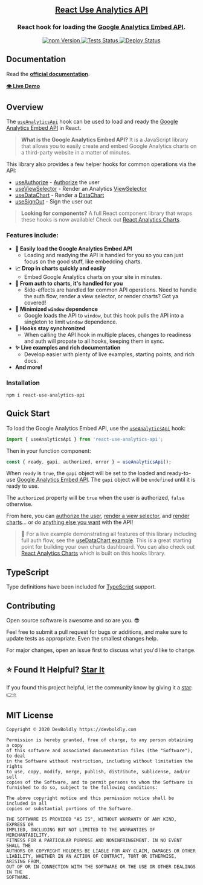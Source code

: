 <h2 align="center">
  <a href="https://github.com/devboldly/react-use-analytics-api">React Use Analytics API</a>
</h2>
<h3 align="center">
  React hook for loading the <a href="https://ga-dev-tools.appspot.com/embed-api/">Google Analytics Embed API</a>.
</h3>
<p align="center">
  <a href="https://badge.fury.io/js/react-use-analytics-api">
    <img src="https://badge.fury.io/js/react-use-analytics-api.svg" alt="npm Version"/>
  </a>
  <a href="https://github.com/devboldly/react-use-analytics-api/actions">
    <img src="https://github.com/devboldly/react-use-analytics-api/workflows/Tests/badge.svg" alt="Tests Status"/>
  </a>
  <a href="https://github.com/devboldly/react-use-analytics-api/actions">
    <img src="https://github.com/devboldly/react-use-analytics-api/workflows/Deploy/badge.svg" alt="Deploy Status"/>
  </a>
</p>

## Documentation

Read the **[official documentation](https://devboldly.github.io/react-use-analytics-api/)**.

**[👁️ Live Demo](https://devboldly.github.io/react-use-analytics-api/useDataChart#example)**

## Overview

The [`useAnalyticsApi`](https://devboldly.github.io/react-use-analytics-api/useAnalyticsApi) hook can be used to load and ready the [Google Analytics Embed API](https://ga-dev-tools.appspot.com/embed-api/) in React.

> **What is the Google Analytics Embed API?** It is a JavaScript library that allows you to easily create and embed Google Analytics charts on a third-party website in a matter of minutes.

This library also provides a few helper hooks for common operations via the API:

- [useAuthorize](https://devboldly.github.io/react-use-analytics-api/useAuthorize) - [Authorize](https://developers.google.com/analytics/devguides/reporting/embed/v1/component-reference#auth) the user
- [useViewSelector](https://devboldly.github.io/react-use-analytics-api/useViewSelector) - Render an Analytics [ViewSelector](https://developers.google.com/analytics/devguides/reporting/embed/v1/component-reference#viewselector)
- [useDataChart](https://devboldly.github.io/react-use-analytics-api/useDataChart) - Render a [DataChart](https://developers.google.com/analytics/devguides/reporting/embed/v1/component-reference#datachart)
- [useSignOut](https://devboldly.github.io/react-use-analytics-api/useSignOut) - Sign the user out

> **Looking for components?** A full React component library that wraps these hooks is now available! Check out [React Analytics Charts](https://devboldly.github.io/react-analytics-charts/).

### Features include:

- **🚀 Easily load the Google Analytics Embed API**
  - Loading and readying the API is handled for you so you can just focus on the good stuff, like embedding charts.
- **📈 Drop in charts quickly and easily**
  - Embed Google Analytics charts on your site in minutes.
- **💁 From auth to charts, it's handled for you**
  - Side-effects are handled for common API operations. Need to handle the auth flow, render a view selector, or render charts? Got ya covered!
- **🧼 Minimized `window` dependence**
  - Google loads the API to `window`, but this hook pulls the API into a singleton to limit `window` dependence.
- **🤝 Hooks stay synchronized**
  - When calling the API hook in multiple places, changes to readiness and auth will propate to all hooks, keeping them in sync.
- **✨ Live examples and rich documentation**
  - Develop easier with plenty of live examples, starting points, and rich docs.
- **And more!**

### Installation

```
npm i react-use-analytics-api
```

## Quick Start

To load the Google Analytics Embed API, use the [`useAnalyticsApi`](https://devboldly.github.io/react-use-analytics-api/useAnalyticsApi) hook:

```jsx
import { useAnalyticsApi } from 'react-use-analytics-api';
```

Then in your function component: 

```jsx
const { ready, gapi, authorized, error } = useAnalyticsApi();
```

When `ready` is `true`, the `gapi` object will be set to the loaded and ready-to-use [Google Analytics Embed API](https://devboldly.github.io/react-use-analytics-api/useAnalyticsApi). The `gapi` object will be `undefined` until it is ready to use.

The `authorized` property will be `true` when the user is authorized, `false` otherwise. 

From here, you can [authorize the user](https://devboldly.github.io/react-use-analytics-api/useAuthorize), [render a view selector](https://devboldly.github.io/react-use-analytics-api/useViewSelector), and [render charts](https://devboldly.github.io/react-use-analytics-api/useDataChart)... or do [anything else you want](https://devboldly.github.io/react-use-analytics-api/useAnalyticsApi#using-the-api-itself) with the API!

> 🏁 For a live example demonstrating all features of this library including full auth flow, see the [useDataChart example](https://devboldly.github.io/react-use-analytics-api/useDataChart#example). This is a great starting point for building your own charts dashboard. You can also check out [React Analytics Charts](https://devboldly.github.io/react-analytics-charts/) which is built on this hooks library.

## TypeScript

Type definitions have been included for [TypeScript](https://www.typescriptlang.org/) support.

## Contributing

Open source software is awesome and so are you. 😎

Feel free to submit a pull request for bugs or additions, and make sure to update tests as appropriate. Even the smallest changes help.

For major changes, open an issue first to discuss what you'd like to change.

## ⭐ Found It Helpful? [Star It](https://github.com/devboldly/react-use-analytics-api/stargazers)

If you found this project helpful, let the community know by giving it a [star](https://github.com/devboldly/react-use-analytics-api/stargazers): [👉⭐](https://github.com/devboldly/react-use-analytics-api/stargazers)

## MIT License

```
Copyright © 2020 DevBoldly https://devboldly.com

Permission is hereby granted, free of charge, to any person obtaining a copy
of this software and associated documentation files (the "Software"), to deal
in the Software without restriction, including without limitation the rights
to use, copy, modify, merge, publish, distribute, sublicense, and/or sell
copies of the Software, and to permit persons to whom the Software is
furnished to do so, subject to the following conditions:

The above copyright notice and this permission notice shall be included in all
copies or substantial portions of the Software.

THE SOFTWARE IS PROVIDED "AS IS", WITHOUT WARRANTY OF ANY KIND, EXPRESS OR
IMPLIED, INCLUDING BUT NOT LIMITED TO THE WARRANTIES OF MERCHANTABILITY,
FITNESS FOR A PARTICULAR PURPOSE AND NONINFRINGEMENT. IN NO EVENT SHALL THE
AUTHORS OR COPYRIGHT HOLDERS BE LIABLE FOR ANY CLAIM, DAMAGES OR OTHER
LIABILITY, WHETHER IN AN ACTION OF CONTRACT, TORT OR OTHERWISE, ARISING FROM,
OUT OF OR IN CONNECTION WITH THE SOFTWARE OR THE USE OR OTHER DEALINGS IN THE
SOFTWARE.
```